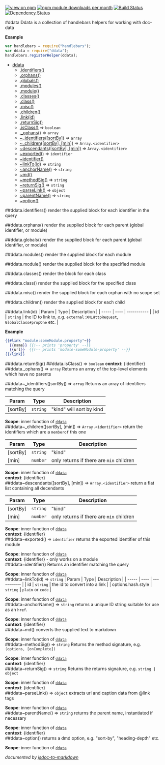 [![view on npm](http://img.shields.io/npm/v/ddata.svg)](https://www.npmjs.org/package/ddata)
[![npm module downloads per month](http://img.shields.io/npm/dm/ddata.svg)](https://www.npmjs.org/package/ddata)
[![Build Status](https://travis-ci.org/75lb/ddata.svg?branch=master)](https://travis-ci.org/75lb/ddata)
[![Dependency Status](https://david-dm.org/75lb/ddata.svg)](https://david-dm.org/75lb/ddata)

<a name="module_ddata"></a>
#ddata
Ddata is a collection of handlebars helpers for working with doc-data

**Example**  
```js
var handlebars = require("handlebars");
var ddata = require("ddata");
handlebars.registerHelper(ddata);
```

* [ddata](#module_ddata)
  * [.identifiers()](#module_ddata.identifiers)
  * [.orphans()](#module_ddata.orphans)
  * [.globals()](#module_ddata.globals)
  * [.modules()](#module_ddata.modules)
  * [.module()](#module_ddata.module)
  * [.classes()](#module_ddata.classes)
  * [.class()](#module_ddata.class)
  * [.misc()](#module_ddata.misc)
  * [.children()](#module_ddata.children)
  * [.link(id)](#module_ddata.link)
  * [.returnSig()](#module_ddata.returnSig)
  * [.isClass()](#module_ddata.isClass) ⇒ <code>boolean</code>
  * [._ophans()](#module_ddata._ophans) ⇒ <code>array</code>
  * [~_identifiers([sortBy])](#module_ddata.._identifiers) ⇒ <code>array</code>
  * [~_children([sortBy], [min])](#module_ddata.._children) ⇒ <code>Array.&lt;identifier&gt;</code>
  * [~descendants([sortBy], [min])](#module_ddata..descendants) ⇒ <code>Array.&lt;identifier&gt;</code>
  * [~exported()](#module_ddata..exported) ⇒ <code>identifier</code>
  * [~identifier()](#module_ddata..identifier)
  * [~linkTo(id)](#module_ddata..linkTo) ⇒ <code>string</code>
  * [~anchorName()](#module_ddata..anchorName) ⇒ <code>string</code>
  * [~md()](#module_ddata..md)
  * [~methodSig()](#module_ddata..methodSig) ⇒ <code>string</code>
  * [~returnSig()](#module_ddata..returnSig) ⇒ <code>string</code>
  * [~parseLink()](#module_ddata..parseLink) ⇒ <code>object</code>
  * [~parentName()](#module_ddata..parentName) ⇒ <code>string</code>
  * [~option()](#module_ddata..option)

<a name="module_ddata.identifiers"></a>
##ddata.identifiers()
render the supplied block for each identifier in the query

<a name="module_ddata.orphans"></a>
##ddata.orphans()
render the supplied block for each parent (global identifier, or module)

<a name="module_ddata.globals"></a>
##ddata.globals()
render the supplied block for each parent (global identifier, or module)

<a name="module_ddata.modules"></a>
##ddata.modules()
render the supplied block for each module

<a name="module_ddata.module"></a>
##ddata.module()
render the supplied block for the specified module

<a name="module_ddata.classes"></a>
##ddata.classes()
render the block for each class

<a name="module_ddata.class"></a>
##ddata.class()
render the supplied block for the specified class

<a name="module_ddata.misc"></a>
##ddata.misc()
render the supplied block for each orphan with no scope set

<a name="module_ddata.children"></a>
##ddata.children()
render the supplied block for each child

<a name="module_ddata.link"></a>
##ddata.link(id)
| Param | Type | Description |
| ----- | ---- | ----------- |
| id | <code>string</code> | the ID to link to, e.g. `external:XMLHttpRequest`, `GlobalClass#propOne` etc. |

**Example**  
```hbs
{{#link "module:someModule.property"~}}
  {{name}} {{!-- prints 'property' --}}
  {{url}}  {{!-- prints 'module-someModule-property' --}}
{{/link}}
```
<a name="module_ddata.returnSig"></a>
##ddata.returnSig()
<a name="module_ddata.isClass"></a>
##ddata.isClass() ⇒ <code>boolean</code>
**context**: {identifier}  
<a name="module_ddata._ophans"></a>
##ddata._ophans() ⇒ <code>array</code>
Returns an array of the top-level elements which have no parents

<a name="module_ddata.._identifiers"></a>
##ddata~_identifiers([sortBy]) ⇒ <code>array</code>
Returns an array of identifiers matching the query

| Param | Type | Description |
| ----- | ---- | ----------- |
| \[sortBy\] | <code>string</code> | "kind" will sort by kind |

**Scope**: inner function of <code>[ddata](#module_ddata)</code>  
<a name="module_ddata.._children"></a>
##ddata~_children([sortBy], [min]) ⇒ <code>Array.&lt;identifier&gt;</code>
return the identifiers which are a `memberof` this one

| Param | Type | Description |
| ----- | ---- | ----------- |
| \[sortBy\] | <code>string</code> | "kind" |
| \[min\] | <code>number</code> | only returns if there are `min` children |

**Scope**: inner function of <code>[ddata](#module_ddata)</code>  
**context**: {identifier}  
<a name="module_ddata..descendants"></a>
##ddata~descendants([sortBy], [min]) ⇒ <code>Array.&lt;identifier&gt;</code>
return a flat list containing all decendants

| Param | Type | Description |
| ----- | ---- | ----------- |
| \[sortBy\] | <code>string</code> | "kind" |
| \[min\] | <code>number</code> | only returns if there are `min` children |

**Scope**: inner function of <code>[ddata](#module_ddata)</code>  
**context**: {identifier}  
<a name="module_ddata..exported"></a>
##ddata~exported() ⇒ <code>identifier</code>
returns the exported identifier of this module

**Scope**: inner function of <code>[ddata](#module_ddata)</code>  
**context**: {identifier} - only works on a module  
<a name="module_ddata..identifier"></a>
##ddata~identifier()
Returns an identifier matching the query

**Scope**: inner function of <code>[ddata](#module_ddata)</code>  
<a name="module_ddata..linkTo"></a>
##ddata~linkTo(id) ⇒ <code>string</code>
| Param | Type | Description |
| ----- | ---- | ----------- |
| id | <code>string</code> | the id to convert into a link |
| options.hash.style | <code>string</code> | `plain` or `code` |

**Scope**: inner function of <code>[ddata](#module_ddata)</code>  
<a name="module_ddata..anchorName"></a>
##ddata~anchorName() ⇒ <code>string</code>
returns a unique ID string suitable for use as an `href`.

**Scope**: inner function of <code>[ddata](#module_ddata)</code>  
**context**: {identifier}  
<a name="module_ddata..md"></a>
##ddata~md()
converts the supplied text to markdown

**Scope**: inner function of <code>[ddata](#module_ddata)</code>  
<a name="module_ddata..methodSig"></a>
##ddata~methodSig() ⇒ <code>string</code>
Returns the method signature, e.g. `(options, [onComplete])`

**Scope**: inner function of <code>[ddata](#module_ddata)</code>  
**context**: {identifier}  
<a name="module_ddata..returnSig"></a>
##ddata~returnSig() ⇒ <code>string</code>
Returns the returns signature, e.g. `string | object`

**Scope**: inner function of <code>[ddata](#module_ddata)</code>  
**context**: {identifier}  
<a name="module_ddata..parseLink"></a>
##ddata~parseLink() ⇒ <code>object</code>
extracts url and caption data from @link tags

**Scope**: inner function of <code>[ddata](#module_ddata)</code>  
<a name="module_ddata..parentName"></a>
##ddata~parentName() ⇒ <code>string</code>
returns the parent name, instantiated if necessary

**Scope**: inner function of <code>[ddata](#module_ddata)</code>  
**context**: {identifier}  
<a name="module_ddata..option"></a>
##ddata~option()
returns a dmd option, e.g. "sort-by", "heading-depth" etc.

**Scope**: inner function of <code>[ddata](#module_ddata)</code>  


*documented by [jsdoc-to-markdown](https://github.com/75lb/jsdoc-to-markdown)*
